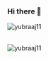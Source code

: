 ### Hi there 👋

<p><img align="left" src="https://github-readme-stats.vercel.app/api/top-langs?username=yubraaj11&show_icons=true&locale=en&layout=compact" alt="yubraaj11" /></p>
<br>
<br>
<p><img align="left" src="https://github-readme-streak-stats.herokuapp.com/?user=yubraaj11" alt="yubraaj11" /></p>
